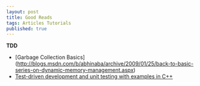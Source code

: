 ```yaml
---
layout: post
title: Good Reads
tags: Articles Tutorials
published: true
---
```


**TDD**

* [Garbage Collection Basics] (http://blogs.msdn.com/b/abhinaba/archive/2009/01/25/back-to-basic-series-on-dynamic-memory-management.aspx)
* [Test-driven development and unit testing with examples in C++](http://alexott.net/en/cpp/CppTestingIntro.html)
